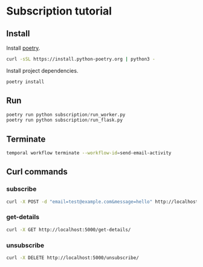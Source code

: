 # Subscription tutorial

## Install

Install [poetry](https://python-poetry.org/docs/).

```bash
curl -sSL https://install.python-poetry.org | python3 -
```

Install project dependencies.

```bash
poetry install
```

## Run

```python
poetry run python subscription/run_worker.py
poetry run python subscription/run_flask.py
```

## Terminate

```bash
temporal workflow terminate --workflow-id=send-email-activity
```

## Curl commands

### subscribe

```bash
curl -X POST -d "email=test@example.com&message=hello" http://localhost:5000/subscribe/
```

### get-details

```bash
curl -X GET http://localhost:5000/get-details/
```

### unsubscribe

```bash
curl -X DELETE http://localhost:5000/unsubscribe/
```

